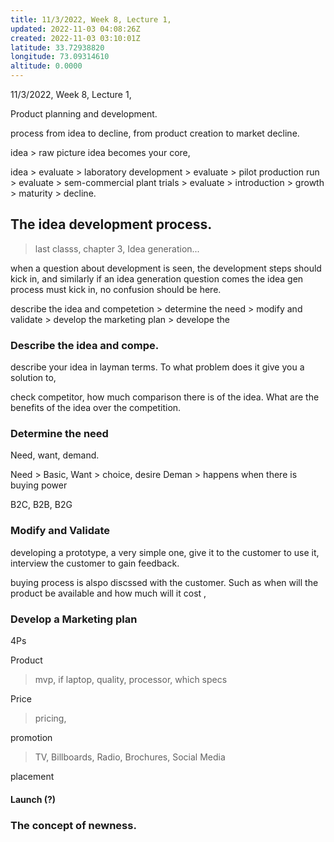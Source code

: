```yaml
---
title: 11/3/2022, Week 8, Lecture 1,
updated: 2022-11-03 04:08:26Z
created: 2022-11-03 03:10:01Z
latitude: 33.72938820
longitude: 73.09314610
altitude: 0.0000
---
```


11/3/2022, Week 8, Lecture 1,

Product planning and development.

process from idea to decline, from product creation to market decline.

idea > raw picture idea becomes your core,

idea > evaluate > laboratory development > evaluate > pilot production run > evaluate > sem-commercial plant trials > evaluate > introduction > growth > maturity > decline.

## The idea development process.

> last classs, chapter 3, Idea generation...

when a question about development is seen, the development steps should kick in, and similarly if an idea generation question comes the idea gen process must kick in, no confusion should be here.

describe the idea and competetion > determine the need > modify and validate > develop the marketing plan > develope the 

### Describe the idea and compe.

describe your idea in layman terms. To what problem does it give you a solution to,

check competitor, how much comparison there is of the idea. What are the benefits of the idea over the competition.

### Determine the need

Need, want, demand.

Need > Basic, 
Want > choice, desire
Deman > happens when there is buying power

B2C, B2B, B2G

### Modify and Validate

developing a prototype, a very simple one, give it to the customer to use it, interview the customer to gain feedback.

buying process is alspo discssed with the customer. Such as when will the product be available and how much will it cost ,

### Develop a Marketing plan

4Ps

Product 
>  mvp, if laptop, quality, processor, which specs 

Price
> pricing, 

promotion
> TV, Billboards, Radio, Brochures, Social Media

placement 

#### Launch (?)



### The concept of newness.


